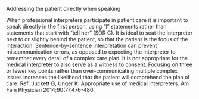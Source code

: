 Addressing the patient directly when speaking

When professional interpreters participate in patient care it is important to speak directly in the first person,
using “I” statements rather than statements that start with “tell her” (SOR C). It is ideal to seat the
interpreter next to or slightly behind the patient, so that the patient is the focus of the interaction.
Sentence-by-sentence interpretation can prevent miscommunication errors, as opposed to expecting the
interpreter to remember every detail of a complex care plan. It is not appropriate for the medical
interpreter to also serve as a witness to consent. Focusing on three or fewer key points rather than
over-communicating multiple complex issues increases the likelihood that the patient will comprehend the
plan of care.
Ref: Juckett G, Unger K: Appropriate use of medical interpreters. Am Fam Physician 2014;90(7):476-480.